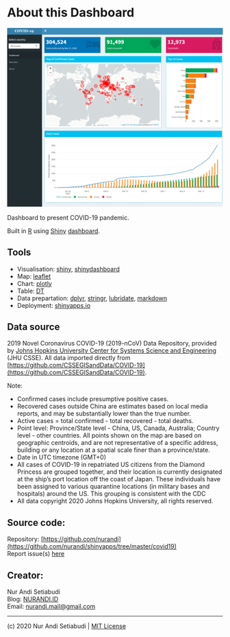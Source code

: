 # About this Dashboard


<img src="screenshot.png" class="img-hidden" alt="COVID-19 Dashboard by Nur Andi Setiabudi">


Dashboard to present COVID-19 pandemic. 

Built in [R](https://www.r-project.org/) using [Shiny](https://shiny.rstudio.com/) [dashboard](https://rstudio.github.io/shinydashboard/).


## Tools

* Visualisation: [shiny](https://shiny.rstudio.com/), [shinydashboard](https://rstudio.github.io/shinydashboard/)
* Map: [leaflet](https://rstudio.github.io/leaflet/) 
* Chart: [plotly](https://plot.ly/r/)
* Table: [DT](https://rstudio.github.io/DT/)
* Data prepartation: [dplyr](https://dplyr.tidyverse.org/), [stringr](https://stringr.tidyverse.org/), [lubridate](https://lubridate.tidyverse.org/), [markdown](https://cran.r-project.org/web/packages/markdown/index.html)
* Deployment: [shinyapps.io](https://www.shinyapps.io/)


## Data source

2019 Novel Coronavirus COVID-19 (2019-nCoV) Data Repository, provided by [Johns Hopkins University Center for Systems Science and Engineering](https://systems.jhu.edu/) (JHU CSSE). All data imported directly from [https://github.com/CSSEGISandData/COVID-19](https://github.com/CSSEGISandData/COVID-19).

Note:
* Confirmed cases include presumptive positive cases.
* Recovered cases outside China are estimates based on local media reports, and may be substantially lower than the true number.
* Active cases = total confirmed - total recovered - total deaths.
* Point level: Province/State level - China, US, Canada, Australia; Country level - other countries. All points shown on the map are based on geographic centroids, and are not representative of a specific address, building or any location at a spatial scale finer than a province/state.
* Date in UTC timezone (GMT+0)
* All cases of COVID-19 in repatriated US citizens from the Diamond Princess are grouped together, and their location is currently designated at the ship’s port location off the coast of Japan. These individuals have been assigned to various quarantine locations (in military bases and hospitals) around the US. This grouping is consistent with the CDC
* All data copyright 2020 Johns Hopkins University, all rights reserved.


## Source code:  

Repository: [https://github.com/nurandi](https://github.com/nurandi/shinyapps/tree/master/covid19)  
Report issue(s) [here](https://github.com/nurandi/shinyapps/issues)


## Creator:  

Nur Andi Setiabudi  
Blog: [NURANDI.ID](https://nurandi.id)  
Email: [nurandi.mail@gmail.com](mailto:nurandi.mail@gmail.com)  

---

(c) 2020 Nur Andi Setiabudi | [MIT License](https://opensource.org/licenses/MIT) 

